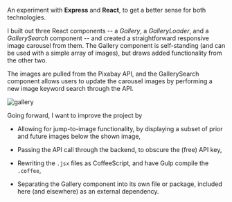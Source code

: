 An experiment with **Express** and **React**, to get a better sense for both technologies.

I built out three React components -- a _Gallery_, a _GalleryLoader_, and a _GallerySearch_ component -- and created a straightforward responsive image carousel from them. The Gallery component is self-standing (and can be used with a simple array of images), but draws added functionality from the other two.

The images are pulled from the Pixabay API, and the GallerySearch component allows users to update the carousel images by performing a new image keyword search through the API.

![gallery](https://s3-us-west-1.amazonaws.com/sasha-public-assets/sashafklein/node-gallery.gif)

Going forward, I want to improve the project by

- Allowing for jump-to-image functionality, by displaying a subset of prior and future images below the shown image,

- Passing the API call through the backend, to obscure the (free) API key,

- Rewriting the `.jsx` files as CoffeeScript, and have Gulp compile the `.coffee`,

- Separating the Gallery component into its own file or package, included here (and elsewhere) as an external dependency.
